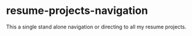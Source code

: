 # resume-projects-navigation
This a single stand alone navigation or directing to all my resume projects.
